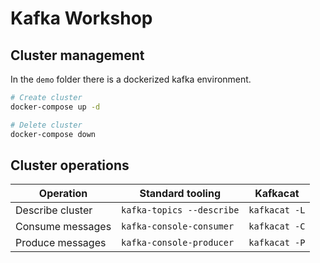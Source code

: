 # Kafka Workshop

## Cluster management

In the `demo` folder there is a dockerized kafka environment.

```bash
# Create cluster
docker-compose up -d

# Delete cluster
docker-compose down
```

## Cluster operations

| Operation | Standard tooling | Kafkacat |
| ---       | ---              |  -----   |
| Describe cluster | `kafka-topics --describe` | `kafkacat -L` |
| Consume messages | `kafka-console-consumer`  | `kafkacat -C` |
| Produce messages | `kafka-console-producer`  | `kafkacat -P` |
 
